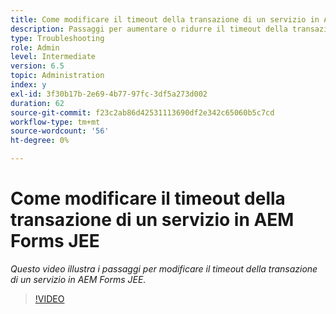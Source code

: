 ```yaml
---
title: Come modificare il timeout della transazione di un servizio in AEM Forms JEE
description: Passaggi per aumentare o ridurre il timeout della transazione di un servizio in AEM Forms JEE
type: Troubleshooting
role: Admin
level: Intermediate
version: 6.5
topic: Administration
index: y
exl-id: 3f30b17b-2e69-4b77-97fc-3df5a273d002
duration: 62
source-git-commit: f23c2ab86d42531113690df2e342c65060b5c7cd
workflow-type: tm+mt
source-wordcount: '56'
ht-degree: 0%

---
```


# Come modificare il timeout della transazione di un servizio in AEM Forms JEE

*Questo video illustra i passaggi per modificare il timeout della transazione di un servizio in AEM Forms JEE.*

>[!VIDEO](https://video.tv.adobe.com/v/335495?quality=12&learn=on)
